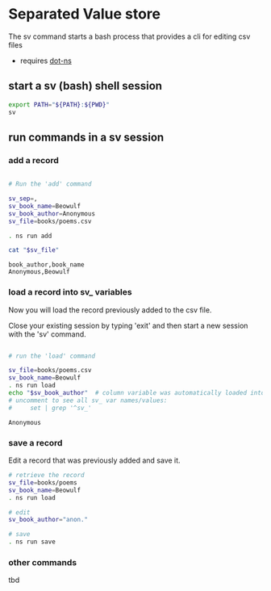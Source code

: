 # Separated Value store

The sv command starts a bash process that provides a cli for editing csv files

- requires [dot-ns](https://github.com/koreyhinton/dot-ns)

## start a sv (bash) shell session

```sh
export PATH="${PATH}:${PWD}"
sv
```

## run commands in a sv session

### add a record

```sh

# Run the 'add' command

sv_sep=,
sv_book_name=Beowulf
sv_book_author=Anonymous
sv_file=books/poems.csv

. ns run add

cat "$sv_file"
```

```
book_author,book_name
Anonymous,Beowulf
```

### load a record into sv_ variables

Now you will load the record previously added to the csv file.

Close your existing session by typing 'exit' and then start a new session with
the 'sv' command.

```sh

# run the 'load' command

sv_file=books/poems.csv
sv_book_name=Beowulf
. ns run load
echo "$sv_book_author"  # column variable was automatically loaded into memory
# uncomment to see all sv_ var names/values:
#     set | grep '^sv_'
```

```
Anonymous
```

### save a record

Edit a record that was previously added and save it.

```sh
# retrieve the record
sv_file=books/poems
sv_book_name=Beowulf
. ns run load

# edit
sv_book_author="anon."

# save
. ns run save
```

### other commands

tbd
